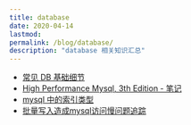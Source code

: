```yaml
---
title: database
date: 2020-04-14
lastmod: 
permalink: /blog/database/
description: "database 相关知识汇总"
---
```


* [常见 DB 基础细节](../database/common_details.md)
* [High Performance Mysql, 3th Edition - 笔记](../database/high_performance_mysql.md)
* [mysql 中的索引类型](../database/mysql_index.md)
* [批量写入造成mysql访问慢问题追踪](../database/problem_with_using_myisam.md)
